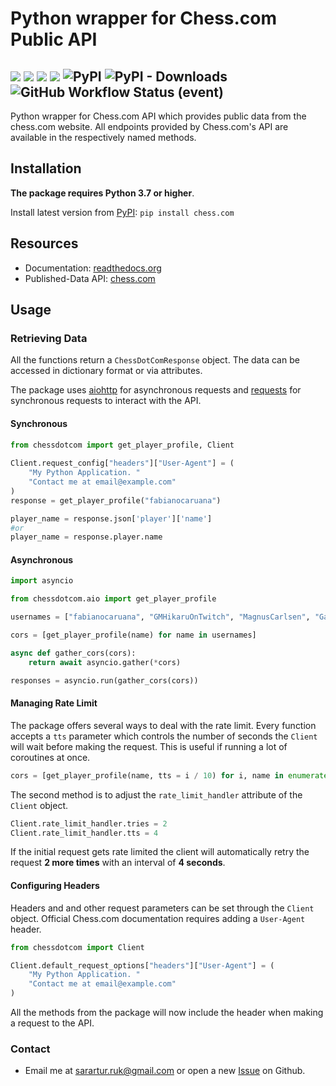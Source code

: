# Python wrapper for Chess.com Public API
<img src="https://img.shields.io/github/issues/sarartur/chess.com">  <img src="https://img.shields.io/github/forks/sarartur/chess.com">   <img src="https://img.shields.io/github/stars/sarartur/chess.com">   <img src="https://img.shields.io/github/license/sarartur/chess.com"> <img alt="PyPI" src="https://img.shields.io/pypi/v/chess.com"> <img alt="PyPI - Downloads" src="https://img.shields.io/pypi/dm/chess.com?color=007EC6">  <img alt="GitHub Workflow Status (event)" src="https://img.shields.io/github/actions/workflow/status/sarartur/chess.com/build_and_publish.yml">
---
Python wrapper for Chess.com API which provides public data from the chess.com website. All endpoints provided by Chess.com's API are available in the respectively named methods. 
## Installation 
**The package requires Python 3.7 or higher**.

Install latest version from [PyPI](https://pypi.org/project/chess.com/): ```pip install chess.com``` 

## Resources
* Documentation: [readthedocs.org](https://chesscom.readthedocs.io/)
* Published-Data API: [chess.com](https://www.chess.com/news/view/published-data-api)

## Usage
### Retrieving Data
All the functions return a `ChessDotComResponse` object. The data can be accessed in dictionary format or via attributes.

The package uses [aiohttp](https://docs.aiohttp.org/en/stable/) for asynchronous requests and [requests](https://requests.readthedocs.io/en/latest/) for synchronous requests to interact with the API. 
#### Synchronous
``` python
from chessdotcom import get_player_profile, Client
   
Client.request_config["headers"]["User-Agent"] = (
    "My Python Application. "
    "Contact me at email@example.com"
)
response = get_player_profile("fabianocaruana")

player_name = response.json['player']['name']
#or
player_name = response.player.name
```
#### Asynchronous 
``` python 
import asyncio

from chessdotcom.aio import get_player_profile

usernames = ["fabianocaruana", "GMHikaruOnTwitch", "MagnusCarlsen", "GarryKasparov"]

cors = [get_player_profile(name) for name in usernames]

async def gather_cors(cors):
    return await asyncio.gather(*cors)

responses = asyncio.run(gather_cors(cors))

```
#### Managing Rate Limit
The package offers several ways to deal with the rate limit. Every function accepts a `tts` parameter which controls the number of seconds the `Client` will wait before making the request. This is useful if running a lot of coroutines at once.
 
 ``` python 
 cors = [get_player_profile(name, tts = i / 10) for i, name in enumerate(usernames)]
```
The second method is to adjust the ```rate_limit_handler``` attribute of the `Client` object.

``` python
Client.rate_limit_handler.tries = 2
Client.rate_limit_handler.tts = 4
```
If the initial request gets rate limited the client will automatically retry the request **2 more times** with an interval of **4 seconds**.

#### Configuring Headers
Headers and and other request parameters can be set through the `Client` object. Official Chess.com documentation requires adding a `User-Agent` header. 
``` python
from chessdotcom import Client

Client.default_request_options["headers"]["User-Agent"] = (
    "My Python Application. "
    "Contact me at email@example.com"
)
```
All the methods from the package will now include the header when making a request to the API.

### Contact
* Email me at <sarartur.ruk@gmail.com> or open a new [Issue](https://github.com/sarartur/chess.com/issues) on Github.